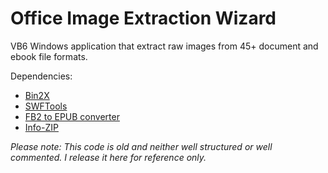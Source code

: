 # Office Image Extraction Wizard

VB6 Windows application that extract raw images from 45+ document and ebook file formats.

Dependencies:
* [Bin2X](http://b2xtranslator.sourceforge.net)
* [SWFTools](http://www.swftools.org)
* [FB2 to EPUB converter](https://code.google.com/p/fb2-to-epub-converter/)
* [Info-ZIP](http://www.info-zip.org/Zip.html)

*Please note: This code is old and neither well structured or well commented. I release it here for reference only.*
